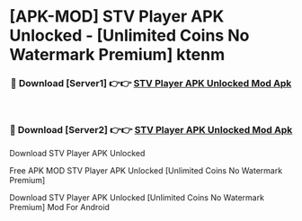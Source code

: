 # [APK-MOD] STV Player APK Unlocked - [Unlimited Coins No Watermark Premium] ktenm



<div align="center">
<h3>🔴 Download [Server1] 👉👉 <a href="https://momento.my/?title=STV_Player_APK_Unlocked">STV Player APK Unlocked Mod Apk</a></h3><br>

<h3>🔴 Download [Server2] 👉👉 <a href="https://momento.my/?title=STV_Player_APK_Unlocked">STV Player APK Unlocked Mod Apk</a></h3>
</div>



Download STV Player APK Unlocked 

Free APK MOD STV Player APK Unlocked [Unlimited Coins No Watermark Premium]

Download STV Player APK Unlocked [Unlimited Coins No Watermark Premium] Mod For Android
